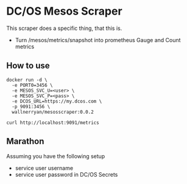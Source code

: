 
# DC/OS Mesos Scraper

This scraper does a specific thing, that this is.

- Turn /mesos/metrics/snapshot into prometheus Gauge and Count metrics


##  How to use

```
docker run -d \
  -e PORT0=3456 \
  -e MESOS_SVC_U=<user> \
  -e MESOS_SVC_P=<pass> \
  -e DCOS_URL=https://my.dcos.com \
  -p 9091:3456 \
  wallnerryan/mesosscraper:0.0.2

curl http://localhost:9091/metrics
```

## Marathon

Assuming you have the following setup

 - service user username
 - service user password in DC/OS Secrets


